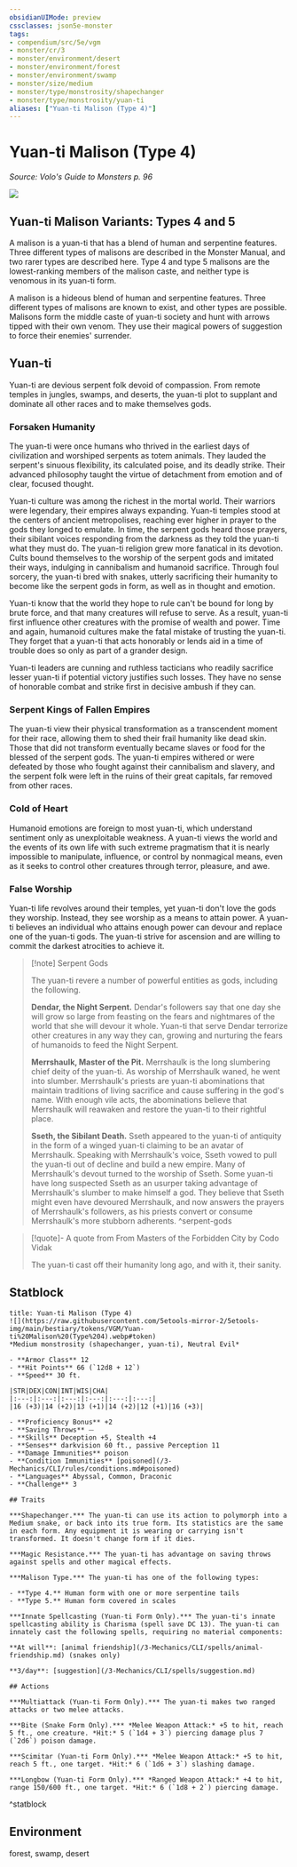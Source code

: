 ```yaml
---
obsidianUIMode: preview
cssclasses: json5e-monster
tags:
- compendium/src/5e/vgm
- monster/cr/3
- monster/environment/desert
- monster/environment/forest
- monster/environment/swamp
- monster/size/medium
- monster/type/monstrosity/shapechanger
- monster/type/monstrosity/yuan-ti
aliases: ["Yuan-ti Malison (Type 4)"]
---
```

# Yuan-ti Malison (Type 4)
*Source: Volo's Guide to Monsters p. 96*  

![](https://raw.githubusercontent.com/5etools-mirror-2/5etools-img/main/bestiary/VGM/Yuan-ti%20Malison%20Type%204%20and%205.webp#right)  
## Yuan-ti Malison Variants: Types 4 and 5

A malison is a yuan-ti that has a blend of human and serpentine features. Three different types of malisons are described in the Monster Manual, and two rarer types are described here. Type 4 and type 5 malisons are the lowest-ranking members of the malison caste, and neither type is venomous in its yuan-ti form.

A malison is a hideous blend of human and serpentine features. Three different types of malisons are known to exist, and other types are possible. Malisons form the middle caste of yuan-ti society and hunt with arrows tipped with their own venom. They use their magical powers of suggestion to force their enemies' surrender.

## Yuan-ti

Yuan-ti are devious serpent folk devoid of compassion. From remote temples in jungles, swamps, and deserts, the yuan-ti plot to supplant and dominate all other races and to make themselves gods.

### Forsaken Humanity

The yuan-ti were once humans who thrived in the earliest days of civilization and worshiped serpents as totem animals. They lauded the serpent's sinuous flexibility, its calculated poise, and its deadly strike. Their advanced philosophy taught the virtue of detachment from emotion and of clear, focused thought.

Yuan-ti culture was among the richest in the mortal world. Their warriors were legendary, their empires always expanding. Yuan-ti temples stood at the centers of ancient metropolises, reaching ever higher in prayer to the gods they longed to emulate. In time, the serpent gods heard those prayers, their sibilant voices responding from the darkness as they told the yuan-ti what they must do. The yuan-ti religion grew more fanatical in its devotion. Cults bound themselves to the worship of the serpent gods and imitated their ways, indulging in cannibalism and humanoid sacrifice. Through foul sorcery, the yuan-ti bred with snakes, utterly sacrificing their humanity to become like the serpent gods in form, as well as in thought and emotion.

Yuan-ti know that the world they hope to rule can't be bound for long by brute force, and that many creatures will refuse to serve. As a result, yuan-ti first influence other creatures with the promise of wealth and power. Time and again, humanoid cultures make the fatal mistake of trusting the yuan-ti. They forget that a yuan-ti that acts honorably or lends aid in a time of trouble does so only as part of a grander design.

Yuan-ti leaders are cunning and ruthless tacticians who readily sacrifice lesser yuan-ti if potential victory justifies such losses. They have no sense of honorable combat and strike first in decisive ambush if they can.

### Serpent Kings of Fallen Empires

The yuan-ti view their physical transformation as a transcendent moment for their race, allowing them to shed their frail humanity like dead skin. Those that did not transform eventually became slaves or food for the blessed of the serpent gods. The yuan-ti empires withered or were defeated by those who fought against their cannibalism and slavery, and the serpent folk were left in the ruins of their great capitals, far removed from other races.

### Cold of Heart

Humanoid emotions are foreign to most yuan-ti, which understand sentiment only as unexploitable weakness. A yuan-ti views the world and the events of its own life with such extreme pragmatism that it is nearly impossible to manipulate, influence, or control by nonmagical means, even as it seeks to control other creatures through terror, pleasure, and awe.

### False Worship

Yuan-ti life revolves around their temples, yet yuan-ti don't love the gods they worship. Instead, they see worship as a means to attain power. A yuan-ti believes an individual who attains enough power can devour and replace one of the yuan-ti gods. The yuan-ti strive for ascension and are willing to commit the darkest atrocities to achieve it.

> [!note] Serpent Gods
> 
> The yuan-ti revere a number of powerful entities as gods, including the following.
> 
> **Dendar, the Night Serpent.** Dendar's followers say that one day she will grow so large from feasting on the fears and nightmares of the world that she will devour it whole. Yuan-ti that serve Dendar terrorize other creatures in any way they can, growing and nurturing the fears of humanoids to feed the Night Serpent.
> 
> **Merrshaulk, Master of the Pit.** Merrshaulk is the long slumbering chief deity of the yuan-ti. As worship of Merrshaulk waned, he went into slumber. Merrshaulk's priests are yuan-ti abominations that maintain traditions of living sacrifice and cause suffering in the god's name. With enough vile acts, the abominations believe that Merrshaulk will reawaken and restore the yuan-ti to their rightful place.
> 
> **Sseth, the Sibilant Death.** Sseth appeared to the yuan-ti of antiquity in the form of a winged yuan-ti claiming to be an avatar of Merrshaulk. Speaking with Merrshaulk's voice, Sseth vowed to pull the yuan-ti out of decline and build a new empire. Many of Merrshaulk's devout turned to the worship of Sseth. Some yuan-ti have long suspected Sseth as an usurper taking advantage of Merrshaulk's slumber to make himself a god. They believe that Sseth might even have devoured Merrshaulk, and now answers the prayers of Merrshaulk's followers, as his priests convert or consume Merrshaulk's more stubborn adherents.
^serpent-gods

> [!quote]- A quote from From Masters of the Forbidden City by Codo Vidak  
> 
> The yuan-ti cast off their humanity long ago, and with it, their sanity.



## Statblock

```ad-statblock
title: Yuan-ti Malison (Type 4)
![](https://raw.githubusercontent.com/5etools-mirror-2/5etools-img/main/bestiary/tokens/VGM/Yuan-ti%20Malison%20(Type%204).webp#token)
*Medium monstrosity (shapechanger, yuan-ti), Neutral Evil*

- **Armor Class** 12 
- **Hit Points** 66 (`12d8 + 12`) 
- **Speed** 30 ft.

|STR|DEX|CON|INT|WIS|CHA|
|:---:|:---:|:---:|:---:|:---:|:---:|
|16 (+3)|14 (+2)|13 (+1)|14 (+2)|12 (+1)|16 (+3)|

- **Proficiency Bonus** +2
- **Saving Throws** ⏤
- **Skills** Deception +5, Stealth +4
- **Senses** darkvision 60 ft., passive Perception 11
- **Damage Immunities** poison
- **Condition Immunities** [poisoned](/3-Mechanics/CLI/rules/conditions.md#poisoned)
- **Languages** Abyssal, Common, Draconic
- **Challenge** 3

## Traits

***Shapechanger.*** The yuan-ti can use its action to polymorph into a Medium snake, or back into its true form. Its statistics are the same in each form. Any equipment it is wearing or carrying isn't transformed. It doesn't change form if it dies.

***Magic Resistance.*** The yuan-ti has advantage on saving throws against spells and other magical effects.

***Malison Type.*** The yuan-ti has one of the following types:

- **Type 4.** Human form with one or more serpentine tails  
- **Type 5.** Human form covered in scales  

***Innate Spellcasting (Yuan-ti Form Only).*** The yuan-ti's innate spellcasting ability is Charisma (spell save DC 13). The yuan-ti can innately cast the following spells, requiring no material components:

**At will**: [animal friendship](/3-Mechanics/CLI/spells/animal-friendship.md) (snakes only)

**3/day**: [suggestion](/3-Mechanics/CLI/spells/suggestion.md)

## Actions

***Multiattack (Yuan-ti Form Only).*** The yuan-ti makes two ranged attacks or two melee attacks.

***Bite (Snake Form Only).*** *Melee Weapon Attack:* +5 to hit, reach 5 ft., one creature. *Hit:* 5 (`1d4 + 3`) piercing damage plus 7 (`2d6`) poison damage.

***Scimitar (Yuan-ti Form Only).*** *Melee Weapon Attack:* +5 to hit, reach 5 ft., one target. *Hit:* 6 (`1d6 + 3`) slashing damage.

***Longbow (Yuan-ti Form Only).*** *Ranged Weapon Attack:* +4 to hit, range 150/600 ft., one target. *Hit:* 6 (`1d8 + 2`) piercing damage.
```
^statblock

## Environment

forest, swamp, desert